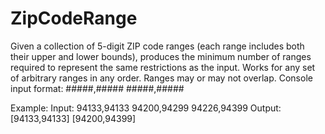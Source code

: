 # ZipCodeRange

Given a collection of 5-digit ZIP code ranges (each range includes both their upper and lower bounds), produces the minimum number of ranges required to represent the same restrictions as the input. Works for any set of arbitrary ranges in any order. Ranges may or may not overlap. Console input format: #####,##### #####,#####
 
Example:
    Input: 94133,94133 94200,94299 94226,94399
    Output: [94133,94133] [94200,94399]